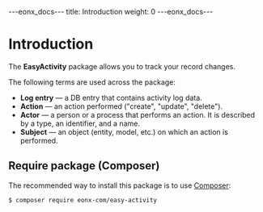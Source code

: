 ---eonx_docs--- title: Introduction weight: 0 ---eonx_docs---

# Introduction

The **EasyActivity** package allows you to track your record changes.

The following terms are used across the package:

- **Log entry** — a DB entry that contains activity log data.
- **Action** — an action performed ("create", "update", "delete").
- **Actor** — a person or a process that performs an action. It is described by a type, an identifier, and a name.
- **Subject** — an object (entity, model, etc.) on which an action is performed.


## Require package (Composer)

The recommended way to install this package is to use [Composer][1]:

```bash
$ composer require eonx-com/easy-activity
```

[1]: https://getcomposer.org/
